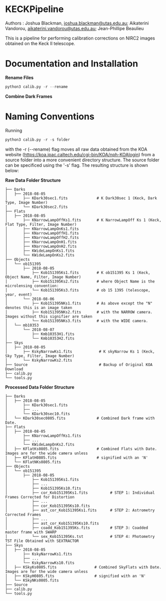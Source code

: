 # KECKPipeline

Authors : Joshua Blackman, joshua.blackman@utas.edu.au;
	      Aikaterini Vandorou, aikaterini.vandorou@utas.edu.au;
	      Jean-Phillipe Beaulieu

This is a pipeline for performing calibration corrections on NIRC2 images obtained on the Keck II telescope.

# Documentation and Installation

**Rename Files** 
```python
python3 calib.py -r --rename
```
**Combine Dark Frames**

# Naming Conventions

Running

```python
python3 calib.py -r -s folder 
```

with the -r (--rename) flag moves all raw data obtained from the KOA website (https://koa.ipac.caltech.edu/cgi-bin/KOA/nph-KOAlogin) from a source folder into a more convenient directory structure. The source folder can be specificed using the '-s' flag. The resulting structure is shown below:

**Raw Data Folder Structure**
    
    ├── Darks 
    │   ├── 2018-08-05                
    │       ├── KDark30sec1.fits             # K Dark30sec 1 (Keck, Dark Type, Image Number)
    │       └── KDark30sec2.fits 
    ├── Flats               
    │   ├── 2018-08-05                
    │       ├── KNarrowLampOffKs1.fits       # K NarrowLampOff Ks 1 (Keck, Flat Type, Filter, Image Number)
    │       ├── KNarrowLampOnKs1.fits
    │       ├── KNarrowLampOffH1.fits  
    │       ├── KNarrowLampOffH2.fits  
    │       ├── KNarrowLampOnH1.fits 
    │       ├── KNarrowLampOnH2.fits      
    │       ├── KWideLampOnKs1.fits
    │       └── KWideLampOnKs2.fits 
    ├── Objects               
    │   └── ob151395          
    │       ├── 2018-08-05 
    │           ├── Kob151395Ks1.fits        # K ob151395 Ks 1 (Keck, Object Name, Filter, Image Number)
    │           ├── Kob151395Ks2.fits        # where Object Name is the microlensing convention:
    │           └── Kob151395Ks3.fits        # ob 15 1395 (telescope, year, event)
    │       └── 2018-08-06  
    │           ├── Kob151395NKs1.fits       # As above except the "N" denotes this is an image taken
    │           ├── Kob151395NKs2.fits       # with the NARROW camera. Images without this signifier are taken
    │           └── Kob151395NKs3.fits       # with the WIDE camera.
    │   └── mb10353          
    │       └── 2018-08-07   
    │           ├── Kmb10353H1.fits          
    │           └── Kmb10353H2.fits          
    ├── Skys                  
    │   ├── 2018-08-05  
    │       ├── KskyNarrowKs1.fits            # K skyNarrow Ks 1 (Keck, Sky Type, Filter, Image Number)
    │       └── KskyNarrowKs2.fits       
    ├── Source                                # Backup of Original KOA Download
    ├── calib.py
    └── tools.py

**Processed Data Folder Structure**

    ├── Darks 
    │   ├── 2018-08-05                
    │       ├── KDark30sec1.fits           
    │       ├── ...
    │       └── KDark30sec10.fits 
    │   └── KDark30sec0805.fits              # Combined Dark frame with Date.                   
    ├── Flats               
    │   ├── 2018-08-05                
    │       ├── KNarrowLampOffKs1.fits        
    │       ├── ...
    │       └── KWideLampOnKs2.fits 
    │   ├── KFlatKs0805.fits                 # Combined Flats with Date. Images are for the wide camera unless
    │   ├── KFlatH0805.fits                  # signified with an 'N'            
    │   └── KFlatNKs0805.fits                      
    ├── Objects               
    │   └── ob151395          
    │       ├── 2018-08-05 
    │           ├── Kob151395Ks1.fits        
    │           ├── ...        
    │           ├── Kob151395Ks10.fits 
    │           ├── cor_Kob151395Ks1.fits          # STEP 1: Individual Frames Corrected for Distortion
    │           ├── ...              
    │           ├── cor_Kob151395Ks10.fits   
    │           ├── ast_cor_Kob151395Ks1.fits      # STEP 2: Astrometry Corrected Frames
    │           ├── ...              
    │           ├── ast_cor_Kob151395Ks10.fits   
    │           ├── coadd_Kob151395Ks.fits         # STEP 3: Coadded master frame with SWARP
    │           └── sex_Kob151395Ks.tst            # STEP 4: Photometry TST File Obtained with SEXTRACTOR
    ├── Skys                  
    │   ├── 2018-08-05  
    │       ├── KskyNarrowKs1.fits 
    │       ├── ...           
    │       └── KskyNarrowKs10.fits       
    │   ├── KSkyKs0805.fits                 # Combined SkyFlats with Date. Images are for the wide camera unless
    │   ├── KSkyH0805.fits                  # signified with an 'N'
    │   └── KSkyNKs0805.fits  
    ├── Source                              
    ├── calib.py
    └── tools.py